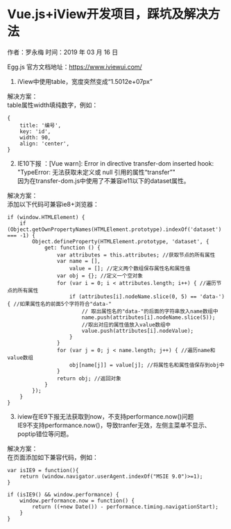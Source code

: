 # Vue.js+iView开发项目，踩坑及解决方法

作者：罗永梅
时间：2019 年 03 月 16 日

Egg.js 官方文档地址：https://www.iviewui.com/

1. iView中使用table，宽度突然变成“1.5012e+07px”  

解决方案：  
table属性width填纯数字，例如：  
```
{
    title: '编号',
    key: 'id',
    width: 90,
    align: 'center',
}
```

2. IE10下报 ：[Vue warn]: Error in directive transfer-dom inserted hook: "TypeError: 无法获取未定义或 null 引用的属性“transfer”"  
因为在transfer-dom.js中使用了不兼容ie11以下的dataset属性。  

解决方案：  
添加以下代码可兼容ie8+浏览器：  
```
if (window.HTMLElement) {
    if (Object.getOwnPropertyNames(HTMLElement.prototype).indexOf('dataset') === -1) {
        Object.defineProperty(HTMLElement.prototype, 'dataset', {
            get: function () {
                var attributes = this.attributes; //获取节点的所有属性
                var name = [],
                    value = []; //定义两个数组保存属性名和属性值
                var obj = {}; //定义一个空对象
                for (var i = 0; i < attributes.length; i++) { //遍历节点的所有属性
                    if (attributes[i].nodeName.slice(0, 5) == 'data-') { //如果属性名的前面5个字符符合"data-"
                        // 取出属性名的"data-"的后面的字符串放入name数组中
                        name.push(attributes[i].nodeName.slice(5));
                        //取出对应的属性值放入value数组中
                        value.push(attributes[i].nodeValue);
                    }
                }
                for (var j = 0; j < name.length; j++) { //遍历name和value数组
                    obj[name[j]] = value[j]; //将属性名和属性值保存到obj中
                }
                return obj; //返回对象
            }
        });
    }
}
```

3. iview在IE9下报无法获取到now，不支持performance.now()问题  
IE9不支持performance.now()，导致tranfer无效，左侧主菜单不显示、poptip错位等问题。  

解决方案：  
在页面添加如下兼容代码，例如：  
```
var isIE9 = function(){
    return (window.navigator.userAgent.indexOf("MSIE 9.0")>=1);
}

if (isIE9() && window.performance) {
    window.performance.now = function() {
        return ((+new Date()) - performance.timing.navigationStart);
    }
}
```
